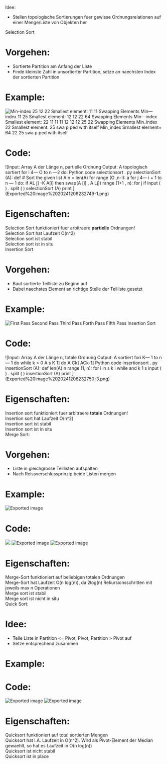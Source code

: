 Idee:

- Stellen topologische Sortierungen fuer gewisse Ordnungsrelationen auf einer Menge/Liste von Objekten her

Selection Sort

# Vorgehen:

- Sortierte Partition am Anfang der Liste
- Finde kleinste Zahl in unsortierter Partition, setze an naechsten Index der sortierten Partition

# Example:

![Min-index 25 12 22 Smallest element: 11 11 Swapping Elements Min—index 11 25 Smallest element: 12 12 22 64 Swapping Elements Min—index Smallest element: 22 11 11 11 12 12 12 25 22 Swapping Elements Min_index 22 Smallest element: 25 swa p ped with itself Min_index Srnallest elernent= 64 22 25 swa p ped with itself ](Exported%20image%2020241208232748-0.png)  

# Code:

![Input: Array A der Länge n, partielle Ordnung Output: A topologisch sortiert for i 4— O to n —2 do: Python code selectionsort . py selectionSort (A): def # Sort the given list A n = len(A) for range (O ,n-l): a for j 4— i + 1 to n — 1 do: if AL j] -K A[i] then swap(A [i] , A Lj]) range (1+1 , n): for j if input ( ) . split ( ) selectionSort (A) print ](Exported%20image%2020241208232749-1.png)

# Eigenschaften:

Selection Sort funktioniert fuer arbitraere **partielle** Ordnungen!  
Selection Sort hat Laufzeit O(n^2)  
Selection sort ist stabil  
Selection sort ist in situ  
Insertion Sort

# Vorgehen:

- Baut sortierte Teilliste zu Beginn auf
- Dabei naechstes Element an richtige Stelle der Teilliste gesetzt

# Example:

![First Pass 
Second Pass 
Third Pass 
Forth Pass 
Fifth Pass 
Insertion Sort ](https://graph.microsoft.com/v1.0/users('damian.grunert@gmx.de')/onenote/resources/0-e96c1fa0ee504a4da6759c515294e6d2!1-37C7E9FCFE583605!s4088cd6f62334569abc1e4890a213981/$value)

# Code:

![Input: Array A der Länge n, totale Ordnung Output: A sortiert fori K— 1 to n — 1 do while k > 0 A s K 1] do A Ck] ACk-1] Python code insertionsort . py insertionSort (A): def len(A) n range (1, n): for i in s k i while and k 1 s input ( ) . split ( ) insertionSort (A) print ](Exported%20image%2020241208232750-3.png)

# Eigenschaften:

Insertion sort funktioniert fuer arbitraere **totale** Ordnungen!  
Insertion sort hat Laufzeit O(n^2)  
Insertion sort ist stabil  
Insertion sort ist in situ  
Merge Sort:

# Vorgehen:

- Liste in gleichgrosse Teillisten aufspalten
- Nach Reissverschlussprinzip beide Listen mergen

# Example:

![Exported image](Exported%20image%2020241208232754-4.png)

# Code:

![](https://graph.microsoft.com/v1.0/users('damian.grunert@gmx.de')/onenote/resources/0-8794321f35104781b19baa39bd4cae50!1-37C7E9FCFE583605!s4088cd6f62334569abc1e4890a213981/$value) ![Exported image](Exported%20image%2020241208232825-6.png) ![Exported image](Exported%20image%2020241208232826-7.png)

# Eigenschaften:

Merge-Sort funktioniert auf beliebigen totalen Ordnungen  
Merge-Sort hat Laufzeit O(n log(n)), da 2log(n) Rekursionsschritten mit jeweils max n Operationen  
Merge sort ist stabil  
Merge sort ist nicht in situ  
Quick Sort:

# Idee:

- Teile Liste in Partition <= Pivot, Pivot, Partition > Pivot auf
- Setze entsprechend zusammen

# Example:
   

# Code:

![Exported image](Exported%20image%2020241208232827-8.png) ![Exported image](Exported%20image%2020241208232829-9.png)

# Eigenschaften:

Quicksort funktioniert auf total sortierten Mengen  
Quicksort hat I.A. Laufzeit in O(n^2). Wird als Pivot-Element der Median gewaehlt, so hat es Laufzeit in O(n log(n))  
Quicksort ist nicht stabil  
Quicksort ist in place